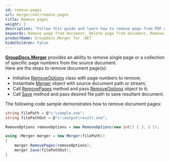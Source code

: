 ```yaml
---
id: remove-pages
url: merger/net/remove-pages
title: Remove pages
weight: 2
description: "Follow this guide and learn how to remove page from PDF or Word document, delete worksheet from Excel file or remove slides from PowerPoint presentations with GroupDocs.Merger API."
keywords: Remove page from document, Delete page from document, Remove page, Delete page
productName: GroupDocs.Merger for .NET
hideChildren: False
---
```

**[GroupDocs.Merger](https://products.groupdocs.com/merger/net)** provides an ability to remove single page or a collection of specific page numbers from the source document.   
Here are the steps to remove document page(s):

*   Initialise [RemoveOptions](https://reference.groupdocs.com/merger/net/groupdocs.merger.domain.options/removeoptions) class with page numbers to remove;
*   Instantiate [Merger](https://reference.groupdocs.com/merger/net/groupdocs.merger/merger) object with source document path or stream;
*   Call [RemovePages](https://reference.groupdocs.com/merger/net/groupdocs.merger/merger/removepages) method and pass [RemoveOptions](https://reference.groupdocs.com/merger/net/groupdocs.merger.domain.options/removeoptions) object to it;
*   Call [Save](https://reference.groupdocs.com/merger/net/groupdocs.merger/merger/save/#save_1) method and pass desired file path to save resultant document.

The following code sample demonstrates how to remove document pages:

```csharp
string filePath = @"c:\sample.one";
string filePathOut = @"c:\output\result.one";

RemoveOptions removeOptions = new RemoveOptions(new int[] { 3, 5 });

using (Merger merger = new Merger(filePath))
{
    merger.RemovePages(removeOptions);
    merger.Save(filePathOut);
}

```
